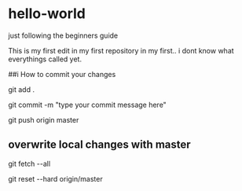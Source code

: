 # hello-world
just following the beginners guide

This is my first edit in my first repository in my first.. i dont know what everythings called yet. 




##i How to commit your changes

git add .

git commit -m "type your commit message here"

git push origin master


## overwrite local changes with master

git fetch --all

git reset --hard origin/master
